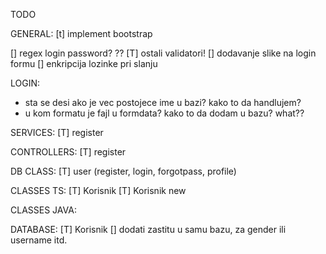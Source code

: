 TODO

GENERAL:
[t] implement bootstrap

[] regex login password? ??
[T] ostali validatori! 
[] dodavanje slike na login formu
[] enkripcija lozinke pri slanju

LOGIN:
- sta se desi ako je vec postojece ime u bazi? kako to da handlujem?
- u kom formatu je fajl u formdata? kako to da dodam u bazu? what??

SERVICES:
[T] register

CONTROLLERS:
[T] register

DB CLASS:
[T] user (register, login, forgotpass, profile)

CLASSES TS:
[T] Korisnik
[T] Korisnik new

CLASSES JAVA:


DATABASE:
[T] Korisnik
[] dodati zastitu u samu bazu, za gender ili username itd.